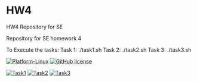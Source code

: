 # HW4
HW4 Repository for SE

Repository for SE homework 4

To Execute the tasks:
Task 1: ./task1.sh
Task 2: ./task2.sh
Task 3: ./task3.sh

[![Platform-Linux](https://img.shields.io/badge/Linux-FCC624?style=for-the-badge&logo=linux&logoColor=black)](https://www.linux.org/)
[![GitHub license](https://img.shields.io/github/license/SoftwareEngineeringNCSU101/HW4)](https://github.com/SoftwareEngineeringNCSU101/HW4/blob/main/LICENSE.md)

[![Task1](https://img.shields.io/badge/Task1-green)](https://github.com/SoftwareEngineeringNCSU101/HW4/actions/workflows/task1.yaml)
[![Task2](https://img.shields.io/badge/Task2-green)](https://github.com/SoftwareEngineeringNCSU101/HW4/actions/workflows/task2.yaml)
[![Task3](https://img.shields.io/badge/Task3-green)](https://github.com/SoftwareEngineeringNCSU101/HW4/actions/workflows/task3.yaml)